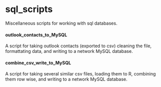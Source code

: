 # sql_scripts
Miscellaneous scripts for working with sql databases.

#### outlook_contacts_to_MySQL
A script for taking outlook contacts (exported to csv) cleaning the file, formattating data, and writing to a network MySQL database.

#### combine_csv_write_to_MySQL
A script for taking several similar csv files, loading them to R, combining them row wise, and writing to a network MySQL database.
